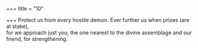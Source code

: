 +++
title = "10"

+++
Protect us from every hostile demon. Ever further us when prizes (are at  stake),  
for we approach just you, the one nearest to the divine assemblage and  our friend, for strengthening.  